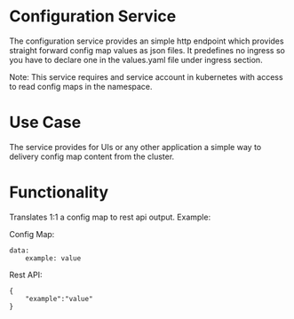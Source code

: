 # Configuration Service

The configuration service provides an simple http endpoint which provides straight forward config map values as json files. It predefines no ingress so you have to declare one in the values.yaml file under ingress section.

Note: This service requires and service account in kubernetes with access to read config maps in the namespace.

# Use Case

The service provides for UIs or any other application a simple way to delivery config map content from the cluster.

# Functionality

Translates 1:1 a config map to rest api output. Example: 

Config Map:

```
data:
    example: value

```

Rest API:

``` 
{
    "example":"value"
}

```


